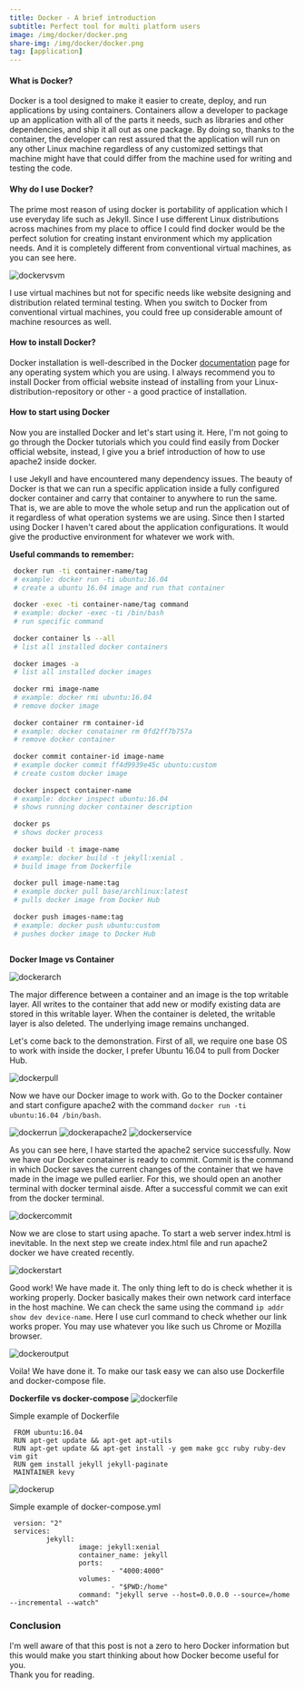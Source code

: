 ```yaml
---
title: Docker - A brief introduction
subtitle: Perfect tool for multi platform users
image: /img/docker/docker.png
share-img: /img/docker/docker.png
tag: [application]
---
```


#### What is Docker?  
Docker is a tool designed to make it easier to create, deploy, and run applications by using containers. Containers allow a developer to package up an application with all of the parts it needs, such as libraries and other dependencies, and ship it all out as one package. By doing so, thanks to the container, the developer can rest assured that the application will run on any other Linux machine regardless of any customized settings that machine might have that could differ from the machine used for writing and testing the code.

#### Why do I use Docker?  
The prime most reason of using docker is portability of application which I use everyday life such as Jekyll. Since I use different Linux distributions across machines from my place to office I could find docker would be the perfect solution for creating instant environment which my application needs. And it is completely different from conventional virtual machines, as you can see here.

![dockervsvm](/img/docker/dockervsvm.png)

I use virtual machines but not for specific needs like website designing and distribution related terminal testing. When you switch to Docker from conventional virtual machines, you could free up considerable amount of  machine resources as well.

#### How to install Docker?  
Docker installation is well-described in the Docker [documentation](https://docs.docker.com/engine/installation/) page for any operating system which you are using. I always recommend you to install Docker from official website instead of installing from your Linux-distribution-repository or other - a good practice of installation.

#### How to start using Docker  
Now you are installed Docker and let's start using it. Here, I'm not going to go through the Docker tutorials which you could find easily from Docker official website, instead, I give you a brief introduction of how to use apache2 inside docker.

I use Jekyll and have encountered many dependency issues. The beauty of Docker is that we can run a specific application inside a fully configured docker container and carry that container to anywhere to run the same. That is, we are able to move the whole setup and run the application out of it regardless of what operation systems we are using. Since then I started using Docker I haven't cared about the application configurations. It would give the productive environment for whatever we work with.

<b>Useful commands to remember: </b>
``` bash
 docker run -ti container-name/tag
 # example: docker run -ti ubuntu:16.04
 # create a ubuntu 16.04 image and run that container
 
 docker -exec -ti container-name/tag command
 # example: docker -exec -ti /bin/bash
 # run specific command
 
 docker container ls --all
 # list all installed docker containers
 
 docker images -a
 # list all installed docker images
 
 docker rmi image-name
 # example: docker rmi ubuntu:16.04
 # remove docker image
 
 docker container rm container-id
 # example: docker conatainer rm 0fd2ff7b757a
 # remove docker container
 
 docker commit container-id image-name
 # example docker commit ff4d9939e45c ubuntu:custom
 # create custom docker image
 
 docker inspect container-name
 # example: docker inspect ubuntu:16.04
 # shows running docker container description
 
 docker ps
 # shows docker process
 
 docker build -t image-name
 # example: docker build -t jekyll:xenial .
 # build image from Dockerfile
 
 docker pull image-name:tag
 # example docker pull base/archlinux:latest
 # pulls docker image from Docker Hub
 
 docker push images-name:tag
 # example: docker push ubuntu:custom
 # pushes docker image to Docker Hub
 
```
<b>Docker Image vs Container</b>

![dockerarch](/img/docker/dockerarch.png)

The major difference between a container and an image is the top writable layer. All writes to the container that add new or modify existing data are stored in this writable layer. When the container is deleted, the writable layer is also deleted. The underlying image remains unchanged.

Let's come back to the demonstration. First of all, we require one base OS to work with inside the docker, I prefer Ubuntu 16.04 to pull from Docker Hub.

![dockerpull](/img/docker/dockerpull.png)

Now we have our Docker image to work with. Go to the Docker container and start configure apache2 with the command `docker run -ti ubuntu:16.04 /bin/bash`.

![dockerrun](/img/docker/dockerrun.png)
![dockerapache2](/img/docker/dockerapache2.png)
![dockerservice](/img/docker/dockerservice.png)

As you can see here, I have started the apache2 service successfully. Now we have our Docker conatainer is ready to commit. Commit is the command in which Docker saves the current changes of the container that we have made in the image we pulled earlier. For this, we should open an another terminal with docker terminal aisde. After a successful commit we can exit from the docker terminal.

![dockercommit](/img/docker/dockercommit.png)

Now we are close to start using apache. To start a web server index.html is inevitable. In the next step we create index.html file and run apache2 docker we have created recently.

![dockerstart](/img/docker/dockerstart.png)

Good work! We have made it. The only thing left to do is check whether it is working properly. Docker basically makes their own network card interface in the host machine. We can check the same using the command `ip addr show dev device-name`. Here I use curl command to check whether our link works proper. You may use whatever you like such us Chrome or Mozilla browser.

![dockeroutput](/img/docker/dockeroutput.png)

Voila! We have done it. To make our task easy we can also use Dockerfile and docker-compose file.

<b>Dockerfile vs docker-compose</b>
![dockerfile](/img/docker/dockerfile.jpg)

Simple example of Dockerfile
```
 FROM ubuntu:16.04
 RUN apt-get update && apt-get apt-utils
 RUN apt-get update && apt-get install -y gem make gcc ruby ruby-dev vim git
 RUN gem install jekyll jekyll-paginate
 MAINTAINER kevy
```
![dockerup](/img/docker/dockerup.jpg)

Simple example of docker-compose.yml
```
 version: "2"
 services:
         jekyll:
                 image: jekyll:xenial
                 container_name: jekyll
                 ports:
                         - "4000:4000"
                 volumes:
                         - "$PWD:/home"
                 command: "jekyll serve --host=0.0.0.0 --source=/home --incremental --watch"
```

### Conclusion
I'm well aware of that this post is not a zero to hero Docker information but this would make you start thinking about how Docker become useful for you.  
Thank you for reading.
